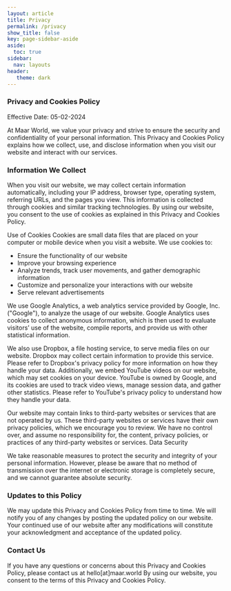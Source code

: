 ```yaml
---
layout: article
title: Privacy
permalink: /privacy
show_title: false
key: page-sidebar-aside
aside:
  toc: true
sidebar:
  nav: layouts
header:
   theme: dark
---
```


### Privacy and Cookies Policy

Effective Date: 05-02-2024

At Maar World, we value your privacy and strive to ensure the security and confidentiality of your personal information. This Privacy and Cookies Policy explains how we collect, use, and disclose information when you visit our website and interact with our services.

### Information We Collect

When you visit our website, we may collect certain information automatically, including your IP address, browser type, operating system, referring URLs, and the pages you view. This information is collected through cookies and similar tracking technologies. By using our website, you consent to the use of cookies as explained in this Privacy and Cookies Policy.

Use of Cookies
Cookies are small data files that are placed on your computer or mobile device when you visit a website. We use cookies to:

* Ensure the functionality of our website
* Improve your browsing experience
* Analyze trends, track user movements, and gather demographic information
* Customize and personalize your interactions with our website
* Serve relevant advertisements

We use Google Analytics, a web analytics service provided by Google, Inc. ("Google"), to analyze the usage of our website. Google Analytics uses cookies to collect anonymous information, which is then used to evaluate visitors’ use of the website, compile reports, and provide us with other statistical information.

We also use Dropbox, a file hosting service, to serve media files on our website. Dropbox may collect certain information to provide this service. Please refer to Dropbox's privacy policy for more information on how they handle your data.
Additionally, we embed YouTube videos on our website, which may set cookies on your device. YouTube is owned by Google, and its cookies are used to track video views, manage session data, and gather other statistics. Please refer to YouTube's privacy policy to understand how they handle your data.

Our website may contain links to third-party websites or services that are not operated by us. These third-party websites or services have their own privacy policies, which we encourage you to review. We have no control over, and assume no responsibility for, the content, privacy policies, or practices of any third-party websites or services.
Data Security

We take reasonable measures to protect the security and integrity of your personal information. However, please be aware that no method of transmission over the internet or electronic storage is completely secure, and we cannot guarantee absolute security.

### Updates to this Policy

We may update this Privacy and Cookies Policy from time to time. We will notify you of any changes by posting the updated policy on our website. Your continued use of our website after any modifications will constitute your acknowledgment and acceptance of the updated policy.

### Contact Us

If you have any questions or concerns about this Privacy and Cookies Policy, please contact us at hello[at]maar.world
By using our website, you consent to the terms of this Privacy and Cookies Policy.